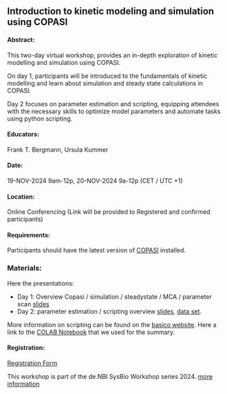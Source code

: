 ## Introduction to kinetic modeling and simulation using COPASI
#### Abstract:

This two-day virtual workshop, provides an in-depth exploration of kinetic modelling and simulation using COPASI. 

On day 1, participants will be introduced to the fundamentals of kinetic modelling and learn about simulation and steady state calculations in COPASI. 

Day 2 focuses on parameter estimation and scripting, equipping attendees with the necessary skills to optimize model parameters and automate tasks using python scripting. 

#### Educators: 
Frank T. Bergmann, Ursula Kummer

#### Date:
19-NOV-2024 9am-12p, 20-NOV-2024 9a-12p (CET / UTC +1)

#### Location:
Online Conferencing (Link will be provided to Registered and confirmed participants)

#### Requirements:
Participants should have the latest version of [COPASI](https://copasi.org/Download/) installed.


### Materials: 

Here the presentations: 

* Day 1: Overview Copasi / simulation / steadystate / MCA / parameter scan [slides](./denbi_sysbio_block1-4.pdf)
* Day 2: parameter estimation / scripting overview [slides](./2024-11-18_-_ParameterEstimation.pdf), [data set](./2024-11-19_-_Copasi_PE.zip).

More information on scripting can be found on the [basico website](https://basico.readthedocs.io/en/latest/). Here a link to the [COLAB Notebook](https://colab.research.google.com/drive/1FVA3cRayFj9i1BObaFqr8a2YIS7Aq5j0?usp=sharing) that we used for the summary. 



#### Registration:
[Registration Form](https://docs.google.com/forms/d/e/1FAIpQLSeEgdDiZVQsfwN05RBXxCqLgJWpCQDyVYdKxZp3v799wQV0dA/viewform?usp=sf_link)

This workshop is part of the de.NBI SysBio Workshop series 2024. [more information](../)
